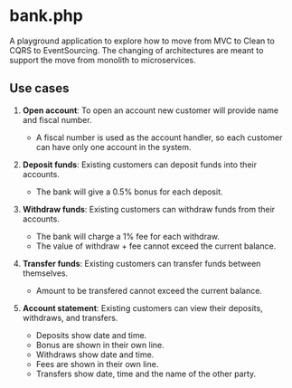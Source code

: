 # bank.php

A playground application to explore how to move from MVC to Clean to CQRS to EventSourcing.
The changing of architectures are meant to support the move from monolith to microservices.

## Use cases

1. **Open account**: To open an account new customer will provide name and fiscal number.

    - A fiscal number is used as the account handler, so each customer can have only one account in the system.

2. **Deposit funds**: Existing customers can deposit funds into their accounts.
    - The bank will give a 0.5% bonus for each deposit.
3. **Withdraw funds**: Existing customers can withdraw funds from their accounts.
    - The bank will charge a 1% fee for each withdraw.
    - The value of withdraw + fee cannot exceed the current balance.
4. **Transfer funds**: Existing customers can transfer funds between themselves.
    - Amount to be transfered cannot exceed the current balance.
5. **Account statement**: Existing customers can view their deposits, withdraws, and transfers.
    - Deposits show date and time.
    - Bonus are shown in their own line.
    - Withdraws show date and time.
    - Fees are shown in their own line.
    - Transfers show date, time and the name of the other party.

